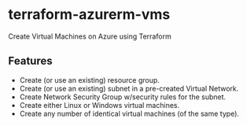 # terraform-azurerm-vms

Create Virtual Machines on Azure using Terraform

## Features

  * Create (or use an existing) resource group.
  * Create (or use an existing) subnet in a pre-created Virtual Network.
  * Create Network Security Group w/security rules for the subnet.
  * Create either Linux or Windows virtual machines.
  * Create any number of identical virtual machines (of the same type).
